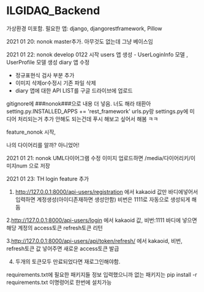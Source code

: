 # ILGIDAQ_Backend

가상환경 미포함.
필요한 앱: django, djangorestframework, Pillow


2021 01 20: nonok
master추가. 아무것도 없는데 그냥 베이스임

2021 01 22: nonok
develop 0122 시작
users 앱 생성 - UserLoginInfo 모델 , UserProfile 모델 생성
diary 앱 수정
- 정규표현식 검사 부분 추가
- 이미지 삭제or수정시 기존 파일 삭제
- diary 앱에 대한 API LIST를 구글 드라이브에 업로드

gitignore에 ###nonok###으로 내용 더 넣음. 너도 해라 태환아
setting.py.INSTALLED_APPS += 'rest_framework'
urls.py랑 settings.py에 미디어 처리되는거 추가
안해도 되는건데 푸시 해보고 싶어서 해봄 ㅋㅋ

feature_nonok 시작,

나의 다이어리를 알까?
아니었어!

2021 01 21: nonok
UML다이어그램 수정
이미지 업로드하면 /media/다이어리키/이미지num 으로 저장

2021 01 23: TH
login feature 추가

1. http://127.0.0.1:8000/api-users/registration 에서 kakaoid 값만 바디에넣어서 입력하면 계정생성(아이디존재하면 생성안함)
비번은 1111로 자동으로 생성되게 해둠

2.http://127.0.0.1:8000/api-users/login 에서 kakaoid 값, 비번:1111 바디에 넣으면 해당 계정의 access토큰 refresh토큰 리턴

3.http://127.0.0.1:8000/api-users/api/token/refresh/  에서 kakaoid, 비번, refresh토큰 값 넣어주면 새로운 access토큰 발급

4. 두개의 토큰모두 만료되었다면 재로그인해야함.


requirements.txt에 필요한 패키지들 정보 입력했으니까 없는 패키지는 pip install -r requirements.txt 이명령어로 한번에 설치가능 
